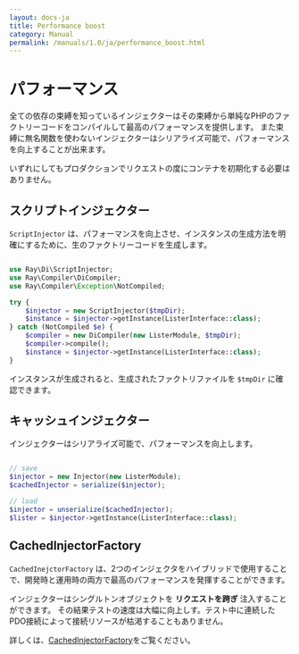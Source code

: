 ```yaml
---
layout: docs-ja
title: Performance boost
category: Manual
permalink: /manuals/1.0/ja/performance_boost.html
---
```

# パフォーマンス

全ての依存の束縛を知っているインジェクターはその束縛から単純なPHPのファクトリーコードをコンパイルして最高のパフォーマンスを提供します。 また束縛に無名関数を使わないインジェクターはシリアライズ可能で、パフォーマンスを向上することが出来ます。

いずれにしてもプロダクションでリクエストの度にコンテナを初期化する必要はありません。

## スクリプトインジェクター

`ScriptInjector` は、パフォーマンスを向上させ、インスタンスの生成方法を明確にするために、生のファクトリーコードを生成します。

```php

use Ray\Di\ScriptInjector;
use Ray\Compiler\DiCompiler;
use Ray\Compiler\Exception\NotCompiled;

try {
    $injector = new ScriptInjector($tmpDir);
    $instance = $injector->getInstance(ListerInterface::class);
} catch (NotCompiled $e) {
    $compiler = new DiCompiler(new ListerModule, $tmpDir);
    $compiler->compile();
    $instance = $injector->getInstance(ListerInterface::class);
}
```
インスタンスが生成されると、生成されたファクトリファイルを `$tmpDir` に確認できます。

## キャッシュインジェクター

インジェクターはシリアライズ可能で、パフォーマンスを向上します。

```php

// save
$injector = new Injector(new ListerModule);
$cachedInjector = serialize($injector);

// load
$injector = unserialize($cachedInjector);
$lister = $injector->getInstance(ListerInterface::class);

```

## CachedInjectorFactory

`CachedInejctorFactory` は、2つのインジェクタをハイブリッドで使用することで、開発時と運用時の両方で最高のパフォーマンスを発揮することができます。

インジェクターはシングルトンオブジェクトを **リクエストを跨ぎ** 注入することができます。
その結果テストの速度は大幅に向上しす。テスト中に連続したPDO接続によって接続リソースが枯渇することもありません。

詳しくは、[CachedInjectorFactory](https://github.com/ray-di/Ray.Compiler/issues/75)をご覧ください。
